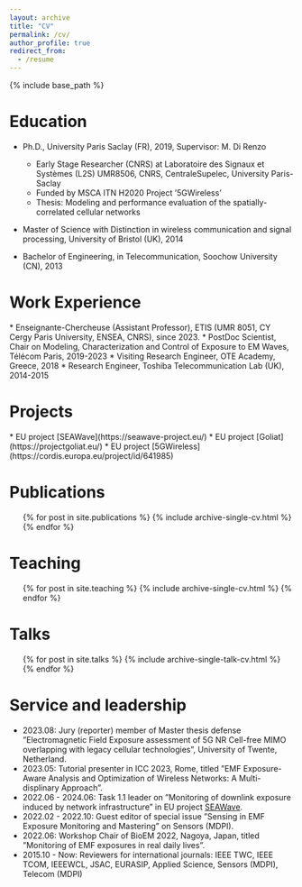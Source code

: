 ```yaml
---
layout: archive
title: "CV"
permalink: /cv/
author_profile: true
redirect_from:
  - /resume
---
```


{% include base_path %}

<h1>Education</h1>

* Ph.D., University Paris Saclay (FR), 2019, Supervisor: M. Di Renzo
  * Early Stage Researcher (CNRS) at Laboratoire des Signaux et Systèmes (L2S) UMR8506, CNRS, CentraleSupelec, University Paris-Saclay
  * Funded by MSCA ITN H2020 Project ’5GWireless’
  * Thesis: Modeling and performance evaluation of the spatially-correlated cellular networks
  <!---* Jury of oral defense: I. Fijalkow (Chair), M. Dias de Amorim (referee), P. Mary (referee), M. Coupechoux, P. Martins, L. Mroueh-->

* Master of Science with Distinction in wireless communication and signal processing, University of Bristol (UK), 2014
* Bachelor of Engineering, in Telecommunication, Soochow University (CN), 2013


<h1>Work Experience</h1>
* Enseignante-Chercheuse (Assistant Professor), ETIS (UMR 8051, CY Cergy Paris University, ENSEA, CNRS), since 2023.
* PostDoc Scientist, Chair on Modeling, Characterization and Control of Exposure to EM Waves, Télécom Paris, 2019-2023
* Visiting Research Engineer, OTE Academy, Greece, 2018
* Research Engineer, Toshiba Telecommunication Lab (UK), 2014-2015 



<h1>Projects</h1>
* EU project [SEAWave](https://seawave-project.eu/)
* EU project [Goliat](https://projectgoliat.eu/)
* EU project [5GWireless](https://cordis.europa.eu/project/id/641985)


Publications
======
  <ul>{% for post in site.publications %}
    {% include archive-single-cv.html %}
  {% endfor %}</ul>

  Teaching
======
  <ul>{% for post in site.teaching %}
    {% include archive-single-cv.html %}
  {% endfor %}</ul>
  
Talks
======
  <ul>{% for post in site.talks %}
    {% include archive-single-talk-cv.html %}
  {% endfor %}</ul>
  
<h1>Service and leadership</h1>

* 2023.08: Jury (reporter) member of Master thesis defense ”Electromagnetic Field Exposure assessment of 5G NR Cell-free MIMO overlapping with legacy cellular technologies”, University of Twente, Netherland.
* 2023.05: Tutorial presenter in ICC 2023, Rome, titled ”EMF Exposure-Aware Analysis and Optimization of Wireless Networks: A Multi-displinary Approach”.
* 2022.06 - 2024.06: Task 1.1 leader on ”Monitoring of downlink exposure induced by network infrastructure” in EU project [SEAWave](https://seawave-project.eu/).
* 2022.02 - 2022.10: Guest editor of special issue ”Sensing in EMF Exposure Monitoring and Mastering” on Sensors (MDPI).
* 2022.06: Workshop Chair of BioEM 2022, Nagoya, Japan, titled ”Monitoring of EMF exposures in real daily lives”.
* 2015.10 - Now: Reviewers for international journals: IEEE TWC, IEEE TCOM, IEEEWCL, JSAC, EURASIP, Applied Science, Sensors (MDPI), Telecom (MDPI)
